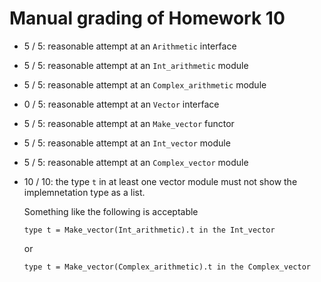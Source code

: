 # Manual grading of Homework 10


+ 5 / 5: reasonable attempt at an ``Arithmetic`` interface

+ 5 / 5: reasonable attempt at an ``Int_arithmetic`` module

+ 5 / 5: reasonable attempt at an ``Complex_arithmetic`` module

+ 0 / 5: reasonable attempt at an ``Vector`` interface

+ 5 / 5: reasonable attempt at an ``Make_vector`` functor

+ 5 / 5: reasonable attempt at an ``Int_vector`` module

+ 5 / 5: reasonable attempt at an ``Complex_vector`` module

+ 10 / 10: the type ``t`` in at least one vector module must not show the implemnetation type as a list.

  Something like the following is acceptable
   ```
   type t = Make_vector(Int_arithmetic).t in the Int_vector  
   ```         
   or
   ```     
   type t = Make_vector(Complex_arithmetic).t in the Complex_vector
   ```
